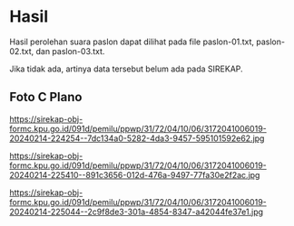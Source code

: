 # Hasil

Hasil perolehan suara paslon dapat dilihat pada file paslon-01.txt, paslon-02.txt, dan paslon-03.txt.

Jika tidak ada, artinya data tersebut belum ada pada SIREKAP.

## Foto C Plano

https://sirekap-obj-formc.kpu.go.id/091d/pemilu/ppwp/31/72/04/10/06/3172041006019-20240214-224254--7dc134a0-5282-4da3-9457-595101592e62.jpg

https://sirekap-obj-formc.kpu.go.id/091d/pemilu/ppwp/31/72/04/10/06/3172041006019-20240214-225410--891c3656-012d-476a-9497-77fa30e2f2ac.jpg

https://sirekap-obj-formc.kpu.go.id/091d/pemilu/ppwp/31/72/04/10/06/3172041006019-20240214-225044--2c9f8de3-301a-4854-8347-a42044fe37e1.jpg
